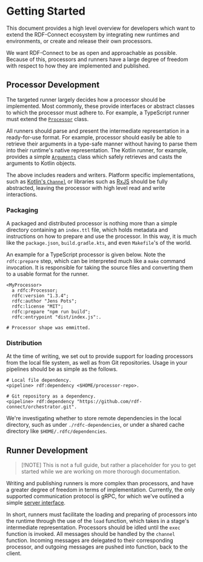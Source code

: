 # Getting Started

This document provides a high level overview for developers which want to extend the RDF-Connect ecosystem by integrating new runtimes and environments, or create and release their own processors.

We want RDF-Connect to be as open and approachable as possible. Because of this, processors and runners have a large degree of freedom with respect to how they are implemented and published.

## Processor Development

The targeted runner largely decides how a processor should be implemented. Most commonly, these provide interfaces or abstract classes to which the processor must adhere to. For example, a TypeScript runner must extend the [`Processor`](./runners/nodejs/src/interfaces/processor.ts) class.

All runners should parse and present the intermediate representation in a ready-for-use format. For example, processor should easily be able to retrieve their arguments in a type-safe manner without having to parse them into their runtime's native representation. The Kotlin runner, for example, provides a simple [`Arguments`](./src/main/kotlin/runner/jvm/Arguments.kt) class which safely retrieves and casts the arguments to Kotlin objects.

The above includes readers and writers. Platform specific implementations, such as [Kotlin's `Channel`](https://kotlinlang.org/docs/channels.html) or libraries such as [RxJS](https://rxjs.dev) should be fully abstracted, leaving the processor with high level read and write interactions.

### Packaging

A packaged and distributed processor is nothing more than a simple directory containing an `index.ttl` file, which holds metadata and instructions on how to prepare and use the processor. In this way, it is much like the `package.json`, `build.gradle.kts`, and
even `Makefile`'s of the world.

An example for a TypeScript processor is given below. Note the `rdfc:prepare` step, which can be interpreted much like a `make` command invocation. It is responsible for taking the source files and converting them to a usable format for the runner.

```turtle
<MyProcessor>
  a rdfc:Processor;
  rdfc:version "1.3.4";
  rdfc:author "Jens Pots";
  rdfc:license "MIT";
  rdfc:prepare "npm run build";
  rdfc:entrypoint "dist/index.js":.

# Processor shape was emmitted.
```

### Distribution

At the time of writing, we set out to provide support for loading processors from the local file system, as well as from Git repositories. Usage in your pipelines should be as simple as the follows.

```turtle
# Local file dependency.
<pipeline> rdf:dependency <$HOME/processor-repo>.

# Git repository as a dependency.
<pipeline> rdf:dependency "https://github.com/rdf-connect/orchestrator.git".
```

We're investigating whether to store remote dependencies in the local directory, such as under `./rdfc-dependencies`, or under a shared cache directory like `$HOME/.rdfc/dependencies`.

## Runner Development

> \[!NOTE\]
> This is not a full guide, but rather a placeholder for you to get started while we are working on more thorough documentation.

Writing and publishing runners is more complex than processors, and have a greater degree of freedom in terms of implementation. Currently, the only supported communication protocol is gRPC, for which we've outlined a simple [server interface](./proto/index.proto).

In short, runners must facilitate the loading and preparing of processors into the runtime through the use of the `load` function, which takes in a stage's intermediate representation. Processors should be idled until the `exec` function is invoked. All messages should be handled by the `channel` function. Incoming messages are delegated to their corresponding processor, and outgoing messages are pushed into function, back to the client.
